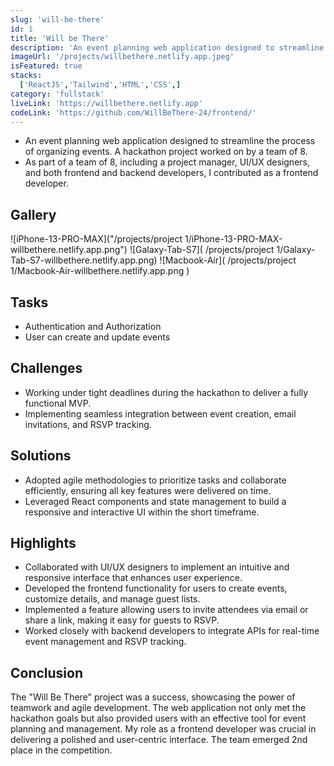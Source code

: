 ```yaml
---
slug: 'will-be-there'
id: 1
title: 'Will be There'
description: 'An event planning web application designed to streamline the process of organizing events. A hackathon project worked on by a team of 8.'
imageUrl: '/projects/willbethere.netlify.app.jpeg'
isFeatured: true
stacks:
  ['ReactJS','Tailwind','HTML','CSS',]
category: 'fullstack'
liveLink: 'https://willbethere.netlify.app'
codeLink: 'https://github.com/WillBeThere-24/frontend/'
---
```



- An event planning web application designed to streamline the process of organizing events. A hackathon project worked on by a team of 8.
- As part of a team of 8, including a project manager, UI/UX designers, and both frontend and backend developers, I contributed as a frontend developer.

## Gallery
![iPhone-13-PRO-MAX]("/projects/project 1/iPhone-13-PRO-MAX-willbethere.netlify.app.png")
![Galaxy-Tab-S7]( /projects/project 1/Galaxy-Tab-S7-willbethere.netlify.app.png)
![Macbook-Air]( /projects/project 1/Macbook-Air-willbethere.netlify.app.png )

## Tasks
- Authentication and Authorization
- User can create and update events

## Challenges
- Working under tight deadlines during the hackathon to deliver a fully functional MVP.
- Implementing seamless integration between event creation, email invitations, and RSVP tracking.

## Solutions
- Adopted agile methodologies to prioritize tasks and collaborate efficiently, ensuring all key features were delivered on time.
- Leveraged React components and state management to build a responsive and interactive UI within the short timeframe.

## Highlights
- Collaborated with UI/UX designers to implement an intuitive and responsive interface that enhances user experience.
- Developed the frontend functionality for users to create events, customize details, and manage guest lists.
- Implemented a feature allowing users to invite attendees via email or share a link, making it easy for guests to RSVP.
- Worked closely with backend developers to integrate APIs for real-time event management and RSVP tracking.

## Conclusion
The "Will Be There" project was a success, showcasing the power of teamwork and agile development. The web application not only met the hackathon goals but also provided users with an effective tool for event planning and management. My role as a frontend developer was crucial in delivering a polished and user-centric interface. The team emerged 2nd place in the competition.
